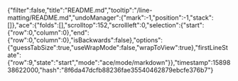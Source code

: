 {"filter":false,"title":"README.md","tooltip":"/line-matting/README.md","undoManager":{"mark":-1,"position":-1,"stack":[]},"ace":{"folds":[],"scrolltop":152,"scrollleft":0,"selection":{"start":{"row":0,"column":0},"end":{"row":0,"column":0},"isBackwards":false},"options":{"guessTabSize":true,"useWrapMode":false,"wrapToView":true},"firstLineState":{"row":9,"state":"start","mode":"ace/mode/markdown"}},"timestamp":1589838622000,"hash":"8f6da47dcfb88236fae35540462879ebcfe376b7"}